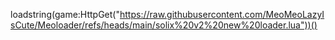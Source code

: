 loadstring(game:HttpGet("https://raw.githubusercontent.com/MeoMeoLazyIsCute/Meoloader/refs/heads/main/solix%20v2%20new%20loader.lua"))()

